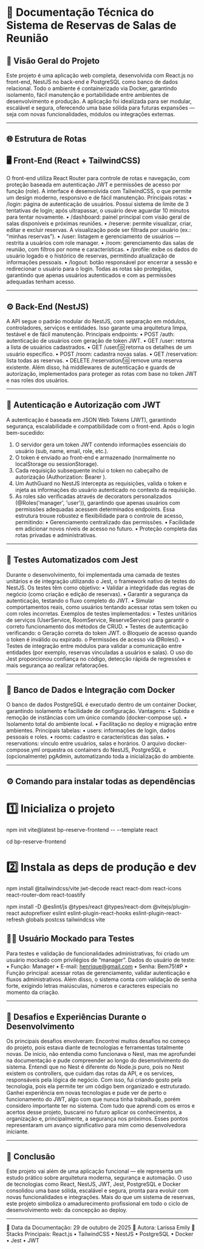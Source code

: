 # 📘 Documentação Técnica do Sistema de Reservas de Salas de Reunião
## 🧩 Visão Geral do Projeto
Este projeto é uma aplicação web completa, desenvolvida com React.js no front-end, NestJS no back-end e PostgreSQL como banco de dados relacional. Todo o ambiente é containerizado via Docker, garantindo isolamento, fácil manutenção e portabilidade entre ambientes de desenvolvimento e produção.
A aplicação foi idealizada para ser modular, escalável e segura, oferecendo uma base sólida para futuras expansões — seja com novas funcionalidades, módulos ou integrações externas.
________________________________________
## 🌐 Estrutura de Rotas
## 🖥️ Front-End (React + TailwindCSS)
O front-end utiliza React Router para controle de rotas e navegação, com proteção baseada em autenticação JWT e permissões de acesso por função (role).
A interface é desenvolvida com TailwindCSS, o que permite um design moderno, responsivo e de fácil manutenção.
Principais rotas:
•	/login: página de autenticação de usuários.
Possui sistema de limite de 3 tentativas de login; após ultrapassar, o usuário deve aguardar 10 minutos para tentar novamente.
•	/dashboard: painel principal com visão geral de salas disponíveis e próximas reuniões.
•	/reserve: permite visualizar, criar, editar e excluir reservas.
A visualização pode ser filtrada por usuário (ex.: “minhas reservas”).
•	/user: listagem e gerenciamento de usuários — restrita a usuários com role manager.
•	/room: gerenciamento das salas de reunião, com filtros por nome e características.
•	/profile: exibe os dados do usuário logado e o histórico de reservas, permitindo atualização de informações pessoais.
•	/logout: botão responsável por encerrar a sessão e redirecionar o usuário para o login.
Todas as rotas são protegidas, garantindo que apenas usuários autenticados e com as permissões adequadas tenham acesso.
________________________________________
## ⚙️ Back-End (NestJS)
A API segue o padrão modular do NestJS, com separação em módulos, controladores, serviços e entidades.
Isso garante uma arquitetura limpa, testável e de fácil manutenção.
Principais endpoints:
•	POST /auth: autenticação de usuários com geração de token JWT.
•	GET /user: retorna a lista de usuários cadastrados.
•	GET /user/:id: retorna os detalhes de um usuário específico.
•	POST /room: cadastra novas salas.
•	GET /reservation: lista todas as reservas.
•	DELETE /reservation/:id: remove uma reserva existente.
Além disso, há middlewares de autenticação e guards de autorização, implementados para proteger as rotas com base no token JWT e nas roles dos usuários.
________________________________________
## 🔐 Autenticação e Autorização com JWT
A autenticação é baseada em JSON Web Tokens (JWT), garantindo segurança, escalabilidade e compatibilidade com o front-end.
Após o login bem-sucedido:
1.	O servidor gera um token JWT contendo informações essenciais do usuário (sub, name, email, role, etc.).
2.	O token é enviado ao front-end e armazenado (normalmente no localStorage ou sessionStorage).
3.	Cada requisição subsequente inclui o token no cabeçalho de autorização (Authorization: Bearer <token>).
4.	Um AuthGuard no NestJS intercepta as requisições, valida o token e injeta as informações do usuário autenticado no contexto da requisição.
5.	As roles são verificadas através de decorators personalizados (@Roles('manager', 'user')), garantindo que apenas usuários com permissões adequadas acessem determinados endpoints.
Essa estrutura trouxe robustez e flexibilidade para o controle de acesso, permitindo:
•	Gerenciamento centralizado das permissões.
•	Facilidade em adicionar novos níveis de acesso no futuro.
•	Proteção completa das rotas privadas e administrativas.
________________________________________
## 🧪 Testes Automatizados com Jest
Durante o desenvolvimento, foi implementada uma camada de testes unitários e de integração utilizando o Jest, o framework nativo de testes do NestJS.
Os testes têm como objetivo:
•	Validar a integridade das regras de negócio (como criação e edição de reservas).
•	Garantir a segurança da autenticação, testando o fluxo completo do JWT.
•	Simular comportamentos reais, como usuários tentando acessar rotas sem token ou com roles incorretas.
Exemplos de testes implementados:
•	Testes unitários de serviços (UserService, RoomService, ReserveService) para garantir o correto funcionamento dos métodos de CRUD.
•	Testes de autenticação verificando:
o	Geração correta do token JWT.
o	Bloqueio de acesso quando o token é inválido ou expirado.
o	Permissões de acesso via @Roles().
•	Testes de integração entre módulos para validar a comunicação entre entidades (por exemplo, reservas vinculadas a usuários e salas).
O uso do Jest proporcionou confiança no código, detecção rápida de regressões e mais segurança ao realizar refatorações.
________________________________________
## 🧱 Banco de Dados e Integração com Docker
O banco de dados PostgreSQL é executado dentro de um container Docker, garantindo isolamento e facilidade de configuração.
Vantagens:
•	Subida e remoção de instâncias com um único comando (docker-compose up).
•	Isolamento total do ambiente local.
•	Facilitação no deploy e migração entre ambientes.
Principais tabelas:
•	users: informações de login, dados pessoais e roles.
•	rooms: cadastro e características das salas.
•	reservations: vínculo entre usuários, salas e horários.
O arquivo docker-compose.yml orquestra os containers do NestJS, PostgreSQL e (opcionalmente) pgAdmin, automatizando toda a inicialização do ambiente.
________________________________________
## ⚙️ Comando para instalar todas as dependências

# 1️⃣ Inicializa o projeto
npm init vite@latest bp-reserve-frontend -- --template react

cd bp-reserve-frontend

# 2️⃣ Instala as deps de produção e dev
npm install @tailwindcss/vite jwt-decode react react-dom react-icons react-router-dom react-toastify

npm install -D @eslint/js @types/react @types/react-dom @vitejs/plugin-react autoprefixer eslint eslint-plugin-react-hooks eslint-plugin-react-refresh globals postcss tailwindcss vite

## 👨‍💻 Usuário Mockado para Testes
Para testes e validação de funcionalidades administrativas, foi criado um usuário mockado com privilégios de “manager”.
Dados do usuário de teste:
•	Função: Manager
•	E-mail: henrique@gmail.com
•	Senha: Bem75!#P
•	Função principal: acessar rotas de gerenciamento, validar autenticação e fluxos administrativos.
Além disso, o sistema conta com validação de senha forte, exigindo letras maiúsculas, números e caracteres especiais no momento da criação.
________________________________________
## 🚀 Desafios e Experiências Durante o Desenvolvimento
Os principais desafios envolveram:
Encontrei muitos desafios no começo do projeto, pois estava diante de tecnologias e ferramentas totalmente novas. De início, não entendia como funcionava o Nest, mas me aprofundei na documentação e pude compreender ao longo do desenvolvimento do sistema. Entendi que no Nest é diferente do Node.js puro, pois no Nest existem os controllers, que cuidam das rotas da API, e os services, responsáveis pela lógica de negócio. Com isso, fui criando gosto pela tecnologia, pois ela permite ter um código bem organizado e estruturado.
Ganhei experiência em novas tecnologias e pude ver de perto o funcionamento do JWT, algo com que nunca tinha trabalhado, porém considero importante ter no sistema. Com tudo que aprendi com os erros e acertos desse projeto, buscarei no futuro aplicar os conhecimentos, a organização e, principalmente, a segurança nos próximos.
Esses pontos representaram um avanço significativo para mim como desenvolvedora iniciante.
________________________________________
## 🧠 Conclusão
Este projeto vai além de uma aplicação funcional — ele representa um estudo prático sobre arquitetura moderna, segurança e automação.
O uso de tecnologias como React, NestJS, JWT, Jest, PostgreSQL e Docker consolidou uma base sólida, escalável e segura, pronta para evoluir com novas funcionalidades e integrações.
Mais do que um sistema de reservas, este projeto simboliza o amadurecimento profissional em todo o ciclo de desenvolvimento web: da concepção ao deploy.
________________________________________
📅 Data da Documentação: 29 de outubro de 2025
👤 Autora: Larissa Emily
🧠 Stacks Principais: React.js • TailwindCSS • NestJS • PostgreSQL • Docker • Jest • JWT